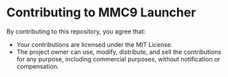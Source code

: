# Contributing to MMC9 Launcher

By contributing to this repository, you agree that:
- Your contributions are licensed under the MIT License.
- The project owner can use, modify, distribute, and sell the contributions for any purpose, including commercial purposes, without notification or compensation.
